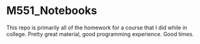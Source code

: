 # M551_Notebooks

This repo is primarily all of the homework for a course that I did while in college.
Pretty great material, good programming experience. Good times.
